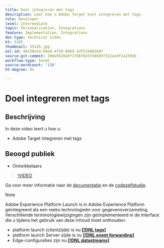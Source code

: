 ```yaml
---
title: Doel integreren met tags
description: Leer hoe u Adobe Target kunt integreren met tags.
role: Developer
level: Intermediate
topic: Personalization, Integrations
feature: Implementation, Integrations
doc-type: technical video
kt: 5385
thumbnail: 35145.jpg
exl-id: 46230e24-b6e8-4f10-8669-2df519d03b87
source-git-commit: 200e9520abf17d6f825fd4693f322ae4f2a2591b
workflow-type: tm+mt
source-wordcount: '139'
ht-degree: 0%

---
```


# Doel integreren met tags

## Beschrijving

In deze video leert u hoe u:

* Adobe Target integreren met tags

## Beoogd publiek

* Ontwikkelaars

>[!VIDEO](https://video.tv.adobe.com/v/35145/?quality=12)

Ga voor meer informatie naar de [documentatie](https://experienceleague.adobe.com/docs/target/using/implement-target/client-side/at-js-implementation/deploy-at-js/cmp-implementing-target-using-adobe-launch.html?lang=en) en de [codezelfstudie](https://experienceleague.adobe.com/docs/launch-learn/implementing-in-websites-with-launch/index.html?lang=en).

>[!NOTE]
>
>Adobe Experience Platform Launch is in Adobe Experience Platform geïntegreerd als een reeks technologieën voor gegevensverzameling. Verschillende terminologiewijzigingen zijn geïmplementeerd in de interface die u tijdens het gebruik van deze inhoud moet onthouden:
>
> * platform launch (clientzijde) is nu **[[!DNL tags]](https://experienceleague.adobe.com/docs/experience-platform/tags/home.html)**
> * platform launch Server-zijde is nu **[[!DNL event forwarding]](https://experienceleague.adobe.com/docs/experience-platform/tags/event-forwarding/overview.html)**
> * Edge-configuraties zijn nu **[[!DNL datastreams]](https://experienceleague.adobe.com/docs/experience-platform/edge/fundamentals/datastreams.html)**


